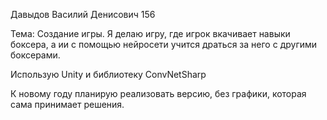 Давыдов Василий Денисович 156


Тема: Создание игры.
Я делаю игру,  где игрок вкачивает навыки боксера, а ии с помощью нейросети учится драться за него с другими боксерами.

Использую Unity и библиотеку ConvNetSharp

К новому году планирую реализовать версию, без графики, которая сама принимает решения.
